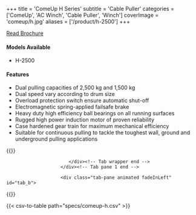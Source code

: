 +++
title = 'ComeUp H Series'
subtitle = 'Cable Puller'
categories = ['ComeUp', 'AC Winch', 'Cable Puller', 'Winch']
coverImage = 'comeup/h.jpg'
aliases = ['/product/h-2500']
+++

[Read Brochure](https://drive.google.com/file/d/1w6psIcPfsffWlWrCbrrdFqmXiIF2ctnz/view?usp=sharing)

#### Models Available

* H-2500

#### Features

* Dual pulling capacities of 2,500 kg and 1,500 kg
* Dual speed vary according to drum size
* Overload protection switch ensure automatic shut-off
* Electromagnetic spring-applied failsafe brake
* Heavy duty high efficiency ball bearings on all running surfaces
* Rugged high power induction motor of proven reliability
* Case hardened gear train for maximum mechanical efficiency
* Suitable for continuous pulling to tackle the toughest wall, ground and
  underground pulling applications

{{<renderer>}}

</div>
                              </div><!-- Service 1 end -->

                           </div><!-- Tab wrapper end -->
                        </div><!-- Tab pane 1 end -->

                        <div class="tab-pane animated fadeInLeft" id="tab_b">
{{</renderer>}}

{{< csv-to-table path="specs/comeup-h.csv" >}}
